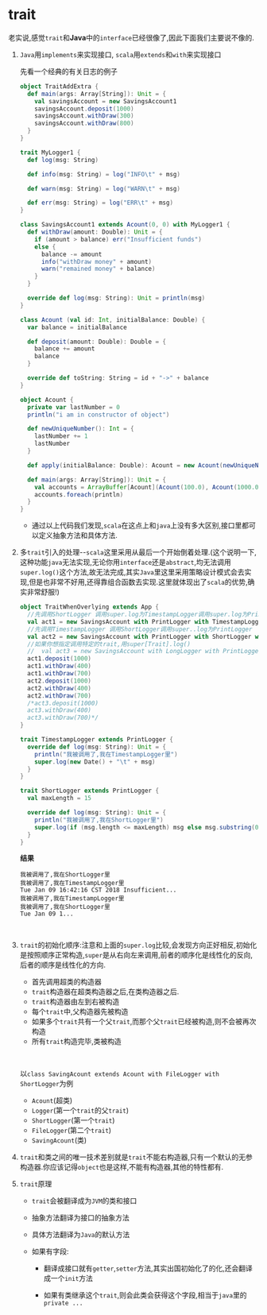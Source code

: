 # trait

老实说,感觉`trait`和**Java**中的`interface`已经很像了,因此下面我们主要说不像的.

1. `Java`用`implements`来实现接口,	`scala`用`extends`和`with`来实现接口

   先看一个经典的有关日志的例子

   ```scala
   object TraitAddExtra {
     def main(args: Array[String]): Unit = {
       val savingsAccount = new SavingsAccount1
       savingsAccount.deposit(1000)
       savingsAccount.withDraw(300)
       savingsAccount.withDraw(800)
     }
   }

   trait MyLogger1 {
     def log(msg: String)

     def info(msg: String) = log("INFO\t" + msg)

     def warn(msg: String) = log("WARN\t" + msg)

     def err(msg: String) = log("ERR\t" + msg)
   }

   class SavingsAccount1 extends Acount(0, 0) with MyLogger1 {
     def withDraw(amount: Double): Unit = {
       if (amount > balance) err("Insufficient funds")
       else {
         balance -= amount
         info("withDraw money" + amount)
         warn("remained money" + balance)
       }
     }

     override def log(msg: String): Unit = println(msg)
   }
   ```

   ```scala
   class Acount (val id: Int, initialBalance: Double) {
     var balance = initialBalance

     def deposit(amount: Double): Double = {
       balance += amount
       balance
     }

     override def toString: String = id + "->" + balance
   }

   object Acount {
     private var lastNumber = 0
     println("i am in constructor of object")

     def newUniqueNumber(): Int = {
       lastNumber += 1
       lastNumber
     }

     def apply(initialBalance: Double): Acount = new Acount(newUniqueNumber(), initialBalance)

     def main(args: Array[String]): Unit = {
       val accounts = ArrayBuffer[Acount](Acount(100.0), Acount(1000.0), Acount(10000.0))
       accounts.foreach(println)
     }
   }
   ```

   - 通过以上代码我们发现,`scala`在这点上和`java`上没有多大区别,接口里都可以定义抽象方法和具体方法.

2. 多`trait`引入的处理--`scala`这里采用从最后一个开始倒着处理.(这个说明一下,这种功能`java`无法实现,无论你用`interface`还是`abstract`,均无法调用`super.log()`这个方法,故无法完成,其实`Java`里这里采用策略设计模式会去实现,但是也非常不好用,还得靠组合函数去实现.这里就体现出了`scala`的优势,确实非常舒服!)

   ```scala
   object TraitWhenOverlying extends App {
     //先调用ShortLogger 调用super.log为TimestampLogger调用super.log为PrintLogger
     val act1 = new SavingsAccount with PrintLogger with TimestampLogger with ShortLogger
     //先调用TimestampLogger 调用ShortLogger调用super..log为PrintLogger
     val act2 = new SavingsAccount with PrintLogger with ShortLogger with TimestampLogger
     //如果你想指定调用特定的trait,用super[Trait].log()
     //  val act3 = new SavingsAccount with LongLogger with PrintLogger
     act1.deposit(1000)
     act1.withDraw(400)
     act1.withDraw(700)
     act2.deposit(1000)
     act2.withDraw(400)
     act2.withDraw(700)
     /*act3.deposit(1000)
     act3.withDraw(400)
     act3.withDraw(700)*/
   }

   trait TimestampLogger extends PrintLogger {
     override def log(msg: String): Unit = {
       println("我被调用了,我在TimestampLogger里")
       super.log(new Date() + "\t" + msg)
     }
   }

   trait ShortLogger extends PrintLogger {
     val maxLength = 15

     override def log(msg: String): Unit = {
       println("我被调用了,我在ShortLogger里")
       super.log(if (msg.length <= maxLength) msg else msg.substring(0, maxLength - 3) + "...")
     }
   }
   ```

   **结果**

   ```shell
   我被调用了,我在ShortLogger里
   我被调用了,我在TimestampLogger里
   Tue Jan 09 16:42:16 CST 2018	Insufficient...
   我被调用了,我在TimestampLogger里
   我被调用了,我在ShortLogger里
   Tue Jan 09 1...
   ```

   ​

3. `trait`的初始化顺序:注意和上面的`super.log`比较,会发现方向正好相反,初始化是按照顺序正常构造,`super`是从右向左来调用,前者的顺序化是线性化的反向,后者的顺序是线性化的方向.

   - 首先调用超类的构造器
   - `trait`构造器在超类构造器之后,在类构造器之后.
   - `trait`构造器由左到右被构造
   - 每个`trait`中,父构造器先被构造
   - 如果多个`trait`共有一个父`trait`,而那个父`trait`已经被构造,则不会被再次构造
   - 所有`trait`构造完毕,类被构造

   ​

   以`class SavingAcount extends Acount with FileLogger with ShortLogger`为例

   - `Acount`(超类)
   - `Logger`(第一个`trait`的父`trait`)
   - `ShortLogger`(第一个`trait`)
   - `FileLogger`(第二个`trait`)
   - `SavingAcount`(类)

4. `trait`和类之间的唯一技术差别就是`trait`不能右构造器,只有一个默认的无参构造器.你应该记得`object`也是这样,不能有构造器,其他的特性都有.

5. `trait`原理

   - `trait`会被翻译成为`JVM`的类和接口

   - 抽象方法翻译为接口的抽象方法

   - 具体方法翻译为`Java`的默认方法

   - 如果有字段:

     - 翻译成接口就有`getter`,`setter`方法,其实出国初始化了的化,还会翻译成一个`init`方法

     - 如果有类继承这个`trait`,则会此类会获得这个字段,相当于`java`里的`private ...`

       ​